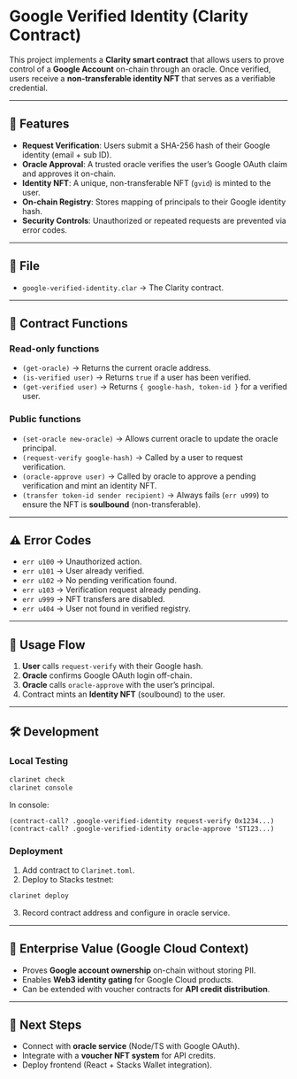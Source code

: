 # Google Verified Identity (Clarity Contract)

This project implements a **Clarity smart contract** that allows users to prove control of a **Google Account** on-chain through an oracle. Once verified, users receive a **non-transferable identity NFT** that serves as a verifiable credential.

---

## 📌 Features

* **Request Verification**: Users submit a SHA-256 hash of their Google identity (email + sub ID).
* **Oracle Approval**: A trusted oracle verifies the user’s Google OAuth claim and approves it on-chain.
* **Identity NFT**: A unique, non-transferable NFT (`gvid`) is minted to the user.
* **On-chain Registry**: Stores mapping of principals to their Google identity hash.
* **Security Controls**: Unauthorized or repeated requests are prevented via error codes.

---

## 📂 File

* `google-verified-identity.clar` → The Clarity contract.

---

## 🔑 Contract Functions

### **Read-only functions**

* `(get-oracle)` → Returns the current oracle address.
* `(is-verified user)` → Returns `true` if a user has been verified.
* `(get-verified user)` → Returns `{ google-hash, token-id }` for a verified user.

### **Public functions**

* `(set-oracle new-oracle)` → Allows current oracle to update the oracle principal.
* `(request-verify google-hash)` → Called by a user to request verification.
* `(oracle-approve user)` → Called by oracle to approve a pending verification and mint an identity NFT.
* `(transfer token-id sender recipient)` → Always fails (`err u999`) to ensure the NFT is **soulbound** (non-transferable).

---

## ⚠️ Error Codes

* `err u100` → Unauthorized action.
* `err u101` → User already verified.
* `err u102` → No pending verification found.
* `err u103` → Verification request already pending.
* `err u999` → NFT transfers are disabled.
* `err u404` → User not found in verified registry.

---

## 🚀 Usage Flow

1. **User** calls `request-verify` with their Google hash.
2. **Oracle** confirms Google OAuth login off-chain.
3. **Oracle** calls `oracle-approve` with the user’s principal.
4. Contract mints an **Identity NFT** (soulbound) to the user.

---

## 🛠 Development

### Local Testing

```bash
clarinet check
clarinet console
```

In console:

```clarity
(contract-call? .google-verified-identity request-verify 0x1234...)
(contract-call? .google-verified-identity oracle-approve 'ST123...)
```

### Deployment

1. Add contract to `Clarinet.toml`.
2. Deploy to Stacks testnet:

```bash
clarinet deploy
```

3. Record contract address and configure in oracle service.

---

## 🏢 Enterprise Value (Google Cloud Context)

* Proves **Google account ownership** on-chain without storing PII.
* Enables **Web3 identity gating** for Google Cloud products.
* Can be extended with voucher contracts for **API credit distribution**.

---

## 📌 Next Steps

* Connect with **oracle service** (Node/TS with Google OAuth).
* Integrate with a **voucher NFT system** for API credits.
* Deploy frontend (React + Stacks Wallet integration).

 
